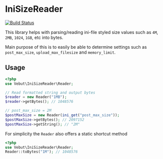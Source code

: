 # IniSizeReader
[![Build Status](https://travis-ci.org/vebut/ini-size-reader.svg?branch=master)](https://travis-ci.org/vebut/ini-size-reader)

This library helps with parsing/reading ini-file styled size values such as
`4M`, `2MB`, `1024`, `1GB`, etc into bytes.

Main purpose of this is to easily be able to determine settings such as
`post_max_size`, `upload_max_filesize` and `memory_limit`.

## Usage

```php
<?php
use Vebut\IniSizeReader\Reader;

// Read formatted string and output bytes
$reader = new Reader("1MB");
$reader->getBytes(); // 1048576

// post_max_size = 2M
$postMaxSize = new Reader(ini_get("post_max_size"));
$postMaxSize->getBytes(); // 2097152
$postMaxSize->getString(); // "2M"
```

For simplicity the `Reader` also offers a static shortcut method
```php
<?php
use Vebut\IniSizeReader\Reader;
Reader::toBytes("1M"); // 1048576
```
